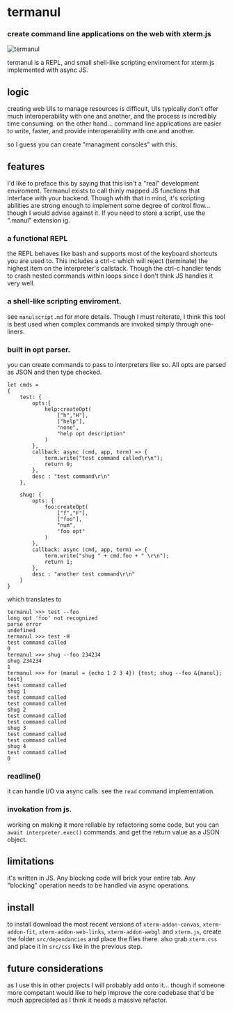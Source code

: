 # termanul
### create command line applications on the web with xterm.js

![termanul](https://media.discordapp.net/attachments/850595806045405228/1168381045217955940/image.png?ex=65518ea4&is=653f19a4&hm=a7c2a708ebb6bea3826bceaca6328646ef1b42b5093f603d7b66007d788cb086&=&width=901&height=375)

termanul is a REPL, and small shell-like scripting enviroment for xterm.js implemented with async JS.

## logic

creating web UIs to manage resources is difficult, UIs typically don't offer much interoperability with one and another, and the process is incredibly time consuming. 
on the other hand... command line applications are easier to write, faster, and provide interoperability with one and another.

so I guess you can create "managment consoles" with this.

## features

I'd like to preface this by saying that this isn't a "real" development enviroment. Termanul exists to call thinly mapped JS functions that interface with your backend. Though whith that in mind, it's scripting abilities are strong enough to implement some degree of control flow... though I would advise against it. If you need to store a script, use the ".manul" extension ig. 

### a functional REPL

the REPL behaves like bash and supports most of the keyboard shortcuts you are used to. This includes a ctrl-c which will reject (terminate) the highest item on the interpreter's callstack. Though the ctrl-c handler tends to crash nested commands within loops since I don't think JS handles it very well.

### a shell-like scripting enviroment.

see `manulscript.md` for more details. Though I must reiterate, I think this tool is best used when complex commands are invoked simply through one-liners.

### built in opt parser.

you can create commands to pass to interpreters like so. All opts are parsed as JSON and then type checked.

```
let cmds = 
{
    test: {
        opts:{
            help:createOpt(
                ["h","H"],
                ["help"],
                "none",
                "help opt description"
            )
        },
        callback: async (cmd, app, term) => {
            term.write("test command called\r\n");
            return 0;
        },
        desc : "test command\r\n"
    },

    shug: {
        opts: {
            foo:createOpt(
                ["f","F"],
                ["foo"],
                "num",
                "foo opt"
            )
        },
        callback: async (cmd, app, term) => {
            term.write("shug " + cmd.foo + " \r\n");
            return 1;
        },
        desc : "another test command\r\n"
    }
}
```

which translates to 

```
termanul >>> test --foo
long opt 'foo' not recognized
parse error
undefined
termanul >>> test -H
test command called
0
termanul >>> shug --foo 234234
shug 234234 
1
termanul >>> for (manul = {echo 1 2 3 4}) {test; shug --foo &{manul}; test}
test command called
shug 1 
test command called
test command called
shug 2 
test command called
test command called
shug 3 
test command called
test command called
shug 4 
test command called
0
```

### readline()

it can handle I/O via async calls. see the `read` command implementation.

### invokation from js.

working on making it more reliable by refactoring some code, but you can `await interpreter.exec()` commands. and get the return value as a JSON object.
 
## limitations

it's written in JS. Any blocking code will brick your entire tab. Any "blocking" operation needs to be handled via async operations. 
 
## install

to install download the most recent versions of `xterm-addon-canvas`, `xterm-addon-fit`, `xterm-addon-web-links`, `xterm-addon-webgl` and `xterm.js`, create the folder `src/dependancies` and place the files there. also grab `xterm.css` and place it in `src/css` like in the previous step.

## future considerations

as I use this in other projects I will probably add onto it... though if someone more competant would like to help improve the core codebase that'd be much appreciated as I think it needs a massive refactor.